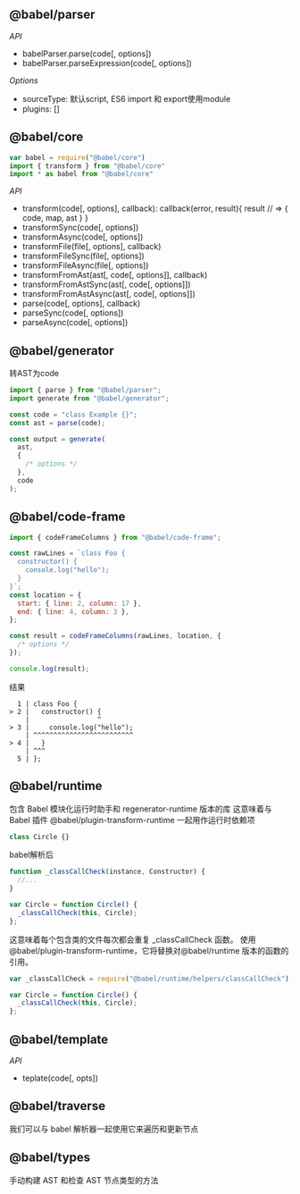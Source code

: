 ## @babel/parser
*API*
  - babelParser.parse(code[, options])
  - babelParser.parseExpression(code[, options])

*Options*
  - sourceType: 默认script, ES6 import 和 export使用module
  - plugins: []

## @babel/core
```js
var babel = require("@babel/core")
import { transform } from "@babel/core"
import * as babel from "@babel/core"
```
*API*
  - transform(code[, options], callback): callback(error, result){ result // => { code, map, ast } }
  - transformSync(code[, options])
  - transformAsync(code[, options])
  - transformFile(file[, options], callback)
  - transformFileSync(file[, options])
  - transformFileAsync(file[, options])
  - transformFromAst(ast[, code[, options]], callback)
  - transformFromAstSync(ast[, code[, options]])
  - transformFromAstAsync(ast[, code[, options]])
  - parse(code[, options], callback)
  - parseSync(code[, options])
  - parseAsync(code[, options])

## @babel/generator
转AST为code

```js
import { parse } from "@babel/parser";
import generate from "@babel/generator";

const code = "class Example {}";
const ast = parse(code);

const output = generate(
  ast,
  {
    /* options */
  },
  code
);
```

## @babel/code-frame

```js
import { codeFrameColumns } from "@babel/code-frame";

const rawLines = `class Foo {
  constructor() {
    console.log("hello");
  }
}`;
const location = {
  start: { line: 2, column: 17 },
  end: { line: 4, column: 3 },
};

const result = codeFrameColumns(rawLines, location, {
  /* options */
});

console.log(result);
```
结果
```
  1 | class Foo {
> 2 |   constructor() {
    |                 ^
> 3 |     console.log("hello");
    | ^^^^^^^^^^^^^^^^^^^^^^^^^
> 4 |   }
    | ^^^
  5 | };
```

## @babel/runtime
包含 Babel 模块化运行时助手和 regenerator-runtime 版本的库
这意味着与 Babel 插件 @babel/plugin-transform-runtime 一起用作运行时依赖项
```js
class Circle {}
```
babel解析后
```js
function _classCallCheck(instance, Constructor) {
  //...
}

var Circle = function Circle() {
  _classCallCheck(this, Circle);
};

```
这意味着每个包含类的文件每次都会重复 _classCallCheck 函数。
使用@babel/plugin-transform-runtime，它将替换对@babel/runtime 版本的函数的引用。
```js
var _classCallCheck = require("@babel/runtime/helpers/classCallCheck");

var Circle = function Circle() {
  _classCallCheck(this, Circle);
};
```

## @babel/template
*API*
  - teplate(code[, opts])

## @babel/traverse
我们可以与 babel 解析器一起使用它来遍历和更新节点

## @babel/types
手动构建 AST 和检查 AST 节点类型的方法